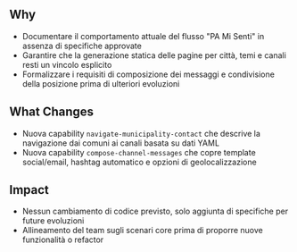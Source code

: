 ## Why
- Documentare il comportamento attuale del flusso "PA Mi Senti" in assenza di specifiche approvate
- Garantire che la generazione statica delle pagine per città, temi e canali resti un vincolo esplicito
- Formalizzare i requisiti di composizione dei messaggi e condivisione della posizione prima di ulteriori evoluzioni

## What Changes
- Nuova capability `navigate-municipality-contact` che descrive la navigazione dai comuni ai canali basata su dati YAML
- Nuova capability `compose-channel-messages` che copre template social/email, hashtag automatico e opzioni di geolocalizzazione

## Impact
- Nessun cambiamento di codice previsto, solo aggiunta di specifiche per future evoluzioni
- Allineamento del team sugli scenari core prima di proporre nuove funzionalità o refactor
